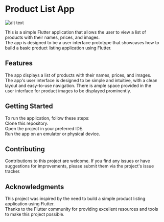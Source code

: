 # Product List App

![alt text](images/YOURIMAGEHERE.jpg "Image Title")

This is a simple Flutter application that allows the user to view a list of products with their names, prices, and images.<br>
The app is designed to be a user interface prototype that showcases how to build a basic product listing application using Flutter.

## Features
The app displays a list of products with their names, prices, and images.
The app's user interface is designed to be simple and intuitive, with a clean layout and easy-to-use navigation.
There is ample space provided in the user interface for product images to be displayed prominently.

## Getting Started
To run the application, follow these steps: <br>
Clone this repository.<br>
Open the project in your preferred IDE. <br>
Run the app on an emulator or physical device. <br>

## Contributing
Contributions to this project are welcome. If you find any issues or have suggestions for improvements, please submit them via the project's issue tracker. <br>



## Acknowledgments
This project was inspired by the need to build a simple product listing application using Flutter.<br>
Thanks to the Flutter community for providing excellent resources and tools to make this project possible.
